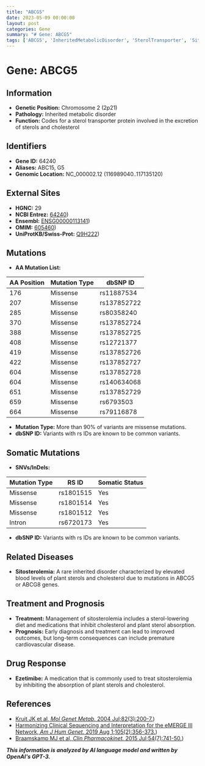 ```yaml
---
title: "ABCG5"
date: 2023-05-09 00:00:00
layout: post
categories: Gene
summary: "# Gene: ABCG5"
tags: ['ABCG5', 'InheritedMetabolicDisorder', 'SterolTransporter', 'Sitosterolemia', 'Ezetimibe', 'Mutation', 'DrugResponse', 'Prognosis']
---
```


# Gene: ABCG5

## Information

- **Genetic Position:** Chromosome 2 (2p21)
- **Pathology:** Inherited metabolic disorder
- **Function:** Codes for a sterol transporter protein involved in the excretion of sterols and cholesterol

## Identifiers

- **Gene ID:** 64240
- **Aliases:** ABC15, G5
- **Genomic Location:** NC_000002.12 (116989040..117135120)

## External Sites

- **HGNC:** 29
- **NCBI Entrez:** [64240](https://www.ncbi.nlm.nih.gov/gene/64240))
- **Ensembl:** [ENSG00000113141](https://www.ensembl.org/Homo_sapiens/Gene/Summary?db=core;g=ENSG00000113141;r=2:116989040-117135120))
- **OMIM:** [605460](https://www.omim.org/entry/605460))
- **UniProtKB/Swiss-Prot:** [Q9H222](https://www.uniprot.org/uniprot/Q9H222))

## Mutations

- **AA Mutation List:**

| AA Position | Mutation Type | dbSNP ID |
|-------------|---------------|----------|
| 176         | Missense      | rs11887534 |
| 207         | Missense      | rs137852722 |
| 285         | Missense      | rs80358240 |
| 370         | Missense      | rs137852724 |
| 388         | Missense      | rs137852725 |
| 408         | Missense      | rs12721377 |
| 419         | Missense      | rs137852726 |
| 422         | Missense      | rs137852727 |
| 604         | Missense      | rs137852728 |
| 604         | Missense      | rs140634068 |
| 651         | Missense      | rs137852729 |
| 659         | Missense      | rs6793503    |
| 664         | Missense      | rs79116878 |

- **Mutation Type:** More than 90% of variants are missense mutations.
- **dbSNP ID:** Variants with rs IDs are known to be common variants.

## Somatic Mutations

- **SNVs/InDels:**

|Mutation Type | RS ID        | Somatic Status |
|--------------|--------------|----------------|
|Missense     | rs1801515    | Yes          |
|Missense     | rs1801514    | Yes          |
|Missense     | rs1801512    | Yes          |
|Intron        | rs6720173    | Yes          |

- **dbSNP ID:** Variants with rs IDs are known to be common variants.

## Related Diseases

- **Sitosterolemia:** A rare inherited disorder characterized by elevated blood levels of plant sterols and cholesterol due to mutations in ABCG5 or ABCG8 genes.

## Treatment and Prognosis

- **Treatment:** Management of sitosterolemia includes a sterol-lowering diet and medications that inhibit cholesterol and plant sterol absorption.
- **Prognosis:** Early diagnosis and treatment can lead to improved outcomes, but long-term consequences can include premature cardiovascular disease.

## Drug Response

- **Ezetimibe:** A medication that is commonly used to treat sitosterolemia by inhibiting the absorption of plant sterols and cholesterol.

## References

- [Kruit JK et al, *Mol Genet Metab.* 2004 Jul;82(3):200-7.](https://doi.org/10.1016/j.ymgme.2004.03.008))
- [Harmonizing Clinical Sequencing and Interpretation for the eMERGE III Network, *Am J Hum Genet.* 2019 Aug 1;105(2):356-373.](https://doi.org/10.1016/j.ajhg.2019.06.007))
- [Braamskamp MJ et al, *Clin Pharmacokinet.* 2015 Jul;54(7):741-50.](https://doi.org/10.1007/s40262-015-0258-8))

**_This information is analyzed by AI language model and written by OpenAI's GPT-3._**
